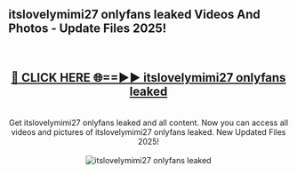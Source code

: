 <h2>itslovelymimi27 onlyfans leaked Videos And Photos - Update Files 2025!</h2>
<br>
<div align="center">
<h2><a href="https://linkcuts.com/hfmhzwbr" rel="nofollow">🔴 CLICK HERE 🌐==►► itslovelymimi27 onlyfans leaked</a></h2>
<br>
Get itslovelymimi27 onlyfans leaked and all content. Now you can access all videos and pictures of itslovelymimi27 onlyfans leaked. New Updated Files 2025!
<br>
<br>
<a href="https://linkcuts.com/hfmhzwbr" rel="nofollow" data-target="animated-image.originalLink"><img src="https://i.ibb.co.com/WyWwxjT/player-gif2.gif" alt="itslovelymimi27 onlyfans leaked" style="max-width: 100%; display: inline-block;" data-target="animated-image.originalImage"></a>
</div>
<br>